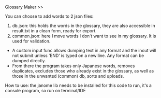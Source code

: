 Glossary Maker >>

You can choose to add words to 2 json files:
1. db.json: this holds the words in the glossary, they are also accessible in result.txt in a clean form, ready for export. 
2. common.json: here I move words I don't want to see in my glossary. It is used for validation. 

- A custom input func allows dumping text in any format and the inout will not submit unless 'END' is typed on a new line. Any format can be dumped directly. 
- From there the program takes only Japanese words, removes duplicates, excludes those who already exist in the glossary, as well as those in the unwanted (common) db, sorts and uploads. 

How to use:
the janome lib needs to be installed for this code to run, it's a console program, so run on terminal/IDE